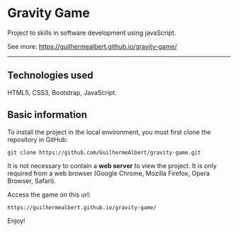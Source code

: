 # Gravity Game

Project to skills in software development using javaScript.

See more: https://guilhermealbert.github.io/gravity-game/

----

## Technologies used
HTML5, CSS3, Bootstrap, JavaScript.

## Basic information
To install the project in the local environment, you must first clone the repository in GitHub:

```shell 
git clone https://github.com/GuilhermeAlbert/gravity-game.git
```

It is not necessary to contain a **web server** to view the project. It is only required from a web browser (Google Chrome, Mozilla Firefox, Opera Browser, Safari).

Access the game on this url:

`https://guilhermealbert.github.io/gravity-game/`

Enjoy!